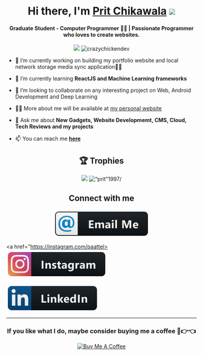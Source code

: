 
<div align="center">
   <h1 align="center">Hi there, I'm <a href="https://zealpatel.ga/">Prit Chikawala</a> <img src="https://media.giphy.com/media/hvRJCLFzcasrR4ia7z/giphy.gif" width="25px"> </h1>
</div>
<h4 align="center"> Graduate Student - Computer Programmer 🧑‍💻 | Passionate Programmer who loves to create websites. </h4>
<p align="center"> <img src="https://komarev.com/ghpvc/?username=prit1997&logoColor=white" /> 
 <img
src="https://img.shields.io/github/followers/prit1997?style=social" alt="crazychickendev" />  

</a>
</p>


- 🔭 I’m currently working on building my portfolio website and local network storage media sync application🧑‍💻 

- 🌱 I’m currently learning **ReactJS and Machine Learning frameworks**

- 👯 I’m looking to collaborate on any interesting project on Web, Android Development and Deep Learning

- 👨‍💻 More about me will be available at
  [my personal website](https://zealpatel.ga)

- 💬 Ask me about **New Gadgets, Website Developmemt, CMS, Cloud,
  Tech Reviews and my projects**

- 📫 You can reach me **[here](mailto:prit1997+github@gmail.com)**


<h2 align="center">🏆 Trophies</h2></a>
<p align="center">   
   <img src="https://github-profile-trophy.vercel.app/?username=prit1997&column=4&margin-w=10&margin-h=10"/> 
    <img src="https://github-readme-stats.vercel.app/api/top-langs/?username=prit1997&langs_count=4" alt=“prit”1997/> 
   

</p>

<div align="center">
   <h2> Connect with me </h2>
</div>


<p align="center">
 
  <a href="mailto:prit1997+github@gmail.com">
    <img src="svg/social/email_me.svg" alt="email_me" style="vertical-align:top; margin:6px 4px">
  </a>  

  <a href="https://instagram.com/paattel>
    <img src="svg/social/instagram.svg" alt="instagram" style="vertical-align:top; margin:6px 4px">
  </a>  

  <a href="https://www.linkedin.com/in/zeal-patel/">
    <img src="svg/social/linkedin.svg" alt="linkedin" style="vertical-align:top; margin:6px 4px">
  </a>  

<!--  <a href="https://www.snapchat.com/add/">
    <img src="svg/social/snapchat.svg" alt="snapchat" style="vertical-align:top; margin:6px 4px">
  </a>  
<a href="https://twitter.com/">
    <img src="svg/social/twitter.svg" alt="twitter" style="vertical-align:top; margin:6px 4px">
  </a>   
   <a href="https://www.youtube.com/channel/view_as=subscriber">
    <img src="svg/streaming/youtube.svg" alt="youtube" style="vertical-align:top; margin:6px 4px">
  </a>  -->

</p>
<hr>

<div align="center">

<h3>If you like what I do, maybe consider buying me a coffee 🥺👉👈</h3>

<a href="https://paypal.me/zealp" target="_blank"><img src="https://cdn.buymeacoffee.com/buttons/v2/default-yellow.png" alt="Buy Me A Coffee" width="150" ></a>
</div>
